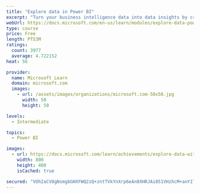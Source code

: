 ```yaml
---
title: "Explore data in Power BI"
excerpt: "Turn your business intelligence data into data insights by creating and configuring Power BI dashboards."
webUrl: https://docs.microsoft.com/en-us/learn/modules/explore-data-power-bi/
type: course
price: Free
length: PT53M
ratings:
  count: 3977
  average: 4.722152
heat: 56

provider:
  name: Microsoft Learn
  domain: microsoft.com
  images:
    - url: /assets/images/organizations/microsoft.com-50x50.jpg
      width: 50
      height: 50

levels:
  - Intermediate

topics:
  - Power BI

images:
  - url: https://docs.microsoft.com/learn/achievements/explore-data-with-power-bi-desktop-social.png
    width: 800
    height: 400
    isCached: true

secured: "VOh2aCV8gNsmgbGHXFWQ2zQ+zntTVkYnXrp6eAn8XHRJAi851VHzhcM+anY1TC3WscQBkGUpiqSGUFgunc/nTcXjwJfDJYJKGbIwVKvwdZ/RPOd/gBHB2X4n8CZTdLbx11uYykiEdPTNrZ0awy6t9tum0hmSG7tCfii9M4ORi3rh/5KBfQf4bdUxfjckPLC3qxJRGJKkX8h/9eB+mWcTFyob8bkCxF6S4Z7pua9wfbbcNVVSUnOT6PjtrbtwIzwDasoSrqdOkfHKYanhJ/kIVVDmHA5aWN4G4gQwOY3YChXySo8Xq7ZYqfEQn4XEUseRue9suYvgLkvD3H82MuPglWXWbWrdV8mwXUcT6S1p9wtPyM2ynimw1JGWYKl2G9Gkyj3YlNPw2mK8ctG/G1T3V+AcGNKLgUHUysoTY3h5xec=;IXT/90DpiGmSCGrv5nQH6Q=="
---
```


